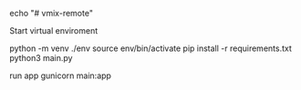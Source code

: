 echo "# vmix-remote"

Start virtual enviroment

python -m venv ./env 
source env/bin/activate 
pip install -r requirements.txt
python3 main.py


run app
gunicorn main:app
